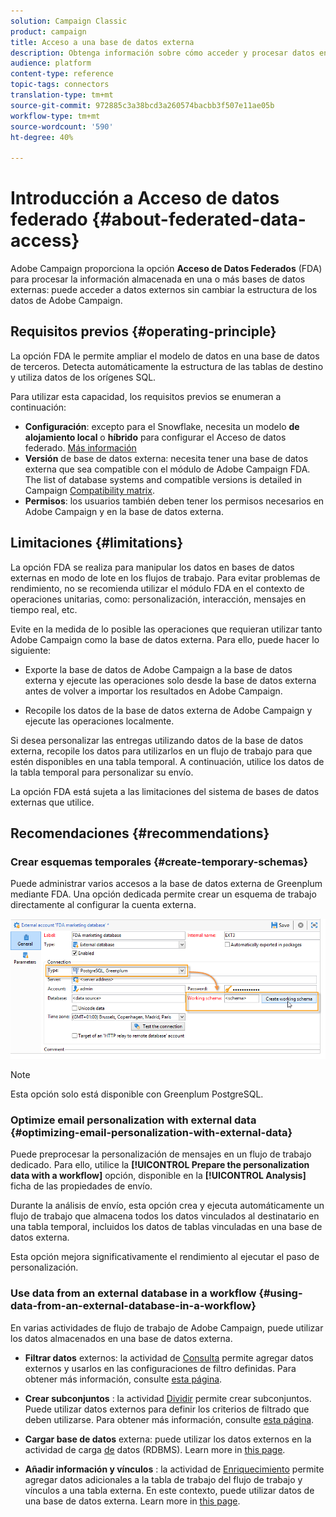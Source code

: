 ```yaml
---
solution: Campaign Classic
product: campaign
title: Acceso a una base de datos externa
description: Obtenga información sobre cómo acceder y procesar datos en una base de datos externa
audience: platform
content-type: reference
topic-tags: connectors
translation-type: tm+mt
source-git-commit: 972885c3a38bcd3a260574bacbb3f507e11ae05b
workflow-type: tm+mt
source-wordcount: '590'
ht-degree: 40%

---
```



# Introducción a Acceso de datos federado {#about-federated-data-access}

Adobe Campaign proporciona la opción **Acceso de Datos Federados** (FDA) para procesar la información almacenada en una o más bases de datos externas: puede acceder a datos externos sin cambiar la estructura de los datos de Adobe Campaign.

## Requisitos previos {#operating-principle}

La opción FDA le permite ampliar el modelo de datos en una base de datos de terceros. Detecta automáticamente la estructura de las tablas de destino y utiliza datos de los orígenes SQL.

Para utilizar esta capacidad, los requisitos previos se enumeran a continuación:

* **Configuración**: excepto para el Snowflake, necesita un modelo **de alojamiento local** o **híbrido** para configurar el Acceso de datos federado. [Más información](../../installation/using/hosting-models.md)
* **Versión** de base de datos externa: necesita tener una base de datos externa que sea compatible con el módulo de Adobe Campaign FDA. The list of database systems and compatible versions is detailed in Campaign [Compatibility matrix](../../rn/using/compatibility-matrix.md#FederatedDataAccessFDA).
* **Permisos**: los usuarios también deben tener los permisos [](../../installation/using/remote-database-access-rights.md) necesarios en Adobe Campaign y en la base de datos externa.

## Limitaciones {#limitations}

La opción FDA se realiza para manipular los datos en bases de datos externas en modo de lote en los flujos de trabajo. Para evitar problemas de rendimiento, no se recomienda utilizar el módulo FDA en el contexto de operaciones unitarias, como: personalización, interacción, mensajes en tiempo real, etc.

Evite en la medida de lo posible las operaciones que requieran utilizar tanto Adobe Campaign como la base de datos externa. Para ello, puede hacer lo siguiente:

* Exporte la base de datos de Adobe Campaign a la base de datos externa y ejecute las operaciones solo desde la base de datos externa antes de volver a importar los resultados en Adobe Campaign.

* Recopile los datos de la base de datos externa de Adobe Campaign y ejecute las operaciones localmente.

Si desea personalizar las entregas utilizando datos de la base de datos externa, recopile los datos para utilizarlos en un flujo de trabajo para que estén disponibles en una tabla temporal. A continuación, utilice los datos de la tabla temporal para personalizar su envío.

La opción FDA está sujeta a las limitaciones del sistema de bases de datos externas que utilice.

## Recomendaciones {#recommendations}

### Crear esquemas temporales {#create-temporary-schemas}

Puede administrar varios accesos a la base de datos externa de Greenplum mediante FDA. Una opción dedicada permite crear un esquema de trabajo directamente al configurar la cuenta externa.

![](assets/fda_work_table.png)

>[!NOTE]
>
>Esta opción solo está disponible con Greenplum PostgreSQL.

### Optimize email personalization with external data {#optimizing-email-personalization-with-external-data}

Puede preprocesar la personalización de mensajes en un flujo de trabajo dedicado. Para ello, utilice la **[!UICONTROL Prepare the personalization data with a workflow]** opción, disponible en la **[!UICONTROL Analysis]** ficha de las propiedades de envío.

Durante la análisis de envío, esta opción crea y ejecuta automáticamente un flujo de trabajo que almacena todos los datos vinculados al destinatario en una tabla temporal, incluidos los datos de tablas vinculadas en una base de datos externa.

Esta opción mejora significativamente el rendimiento al ejecutar el paso de personalización.

### Use data from an external database in a workflow {#using-data-from-an-external-database-in-a-workflow}

En varias actividades de flujo de trabajo de Adobe Campaign, puede utilizar los datos almacenados en una base de datos externa.

* **Filtrar datos** externos: la actividad de [Consulta](../../workflow/using/targeting-data.md#selecting-data) permite agregar datos externos y usarlos en las configuraciones de filtro definidas. Para obtener más información, consulte [esta página](../../workflow/using/targeting-data.md#selecting-data).

* **Crear subconjuntos** : la actividad [Dividir](../../workflow/using/split.md) permite crear subconjuntos. Puede utilizar datos externos para definir los criterios de filtrado que deben utilizarse. Para obtener más información, consulte [esta página](../../workflow/using/split.md).

* **Cargar base de datos** externa: puede utilizar los datos externos en la actividad de carga [de](../../workflow/using/data-loading--rdbms-.md) datos (RDBMS). Learn more in [this page](../../workflow/using/data-loading--rdbms-.md).

* **Añadir información y vínculos** : la actividad de [Enriquecimiento](../../workflow/using/enrichment.md) permite agregar datos adicionales a la tabla de trabajo del flujo de trabajo y vínculos a una tabla externa. En este contexto, puede utilizar datos de una base de datos externa. Learn more in [this page](../../workflow/using/enrichment.md).
